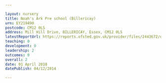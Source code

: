 ```yaml
---

layout: nursery
title: Noah's Ark Pre school (Billericay)
urn: EY219490
postcode: CM12 0LS
address: Mill Hill Drive, BILLERICAY, Essex, CM12 0LS
latestReportUrl: https://reports.ofsted.gov.uk/provider/files/2443672/urn/EY219490.pdf
teaching: 0
development: 0
leadership: 2
outcomes: 0
overall: 2
date: 01 April 2018 
datePublish: 04/12/2014

---
```

